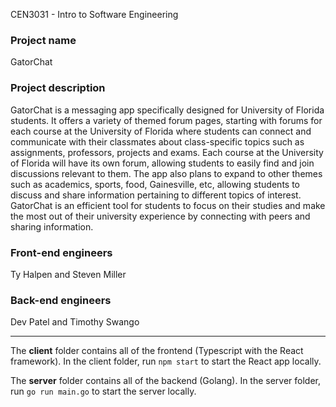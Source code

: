 CEN3031 - Intro to Software Engineering

### Project name
GatorChat

### Project description
GatorChat is a messaging app specifically designed for University of Florida students. It offers a variety of themed forum pages, starting with forums for each course at the University of Florida where students can connect and communicate with their classmates about class-specific topics such as assignments, professors, projects and exams. Each course at the University of Florida will have its own forum, allowing students to easily find and join discussions relevant to them. The app also plans to expand to other themes such as academics, sports, food, Gainesville, etc, allowing students to discuss and share information pertaining to different topics of interest. GatorChat is an efficient tool for students to focus on their studies and make the most out of their university experience by connecting with peers and sharing information.


### Front-end engineers
Ty Halpen and Steven Miller
### Back-end engineers
Dev Patel and Timothy Swango

---

The **client** folder contains all of the frontend (Typescript with the React framework). In the client folder, run `npm start` to start the React app locally.

The **server** folder contains all of the backend (Golang). In the server folder, run `go run main.go` to start the server locally.

